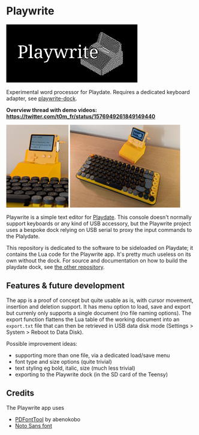 # Playwrite

<img src="source/images/card.png">

Experimental word processor for Playdate. Requires a dedicated keyboard adapter, see [playwrite-dock](https://www.github.com/t0mg/playwrite-dock).

**Overview thread with demo videos: https://twitter.com/t0m_fr/status/1576949261849149440**

<img src="images/hello.jpg" width="33%"> <img src="https://github.com/t0mg/playwrite-dock/blob/master/images/keyboard.jpg" width="58.2%">

Playwrite is a simple text editor for [Playdate](https://play.date). This console doesn't normally support keyboards or any kind of USB accessory, but the Playwrite project uses a bespoke dock relying on USB serial to proxy the input commands to the Plalydate.

This repository is dedicated to the software to be sideloaded on Playdate; it contains the Lua code for the Playwrite app. It's pretty much useless on its own without the dock. For source and documentation on how to build the playdate dock, see [the other repository](https://www.github.com/t0mg/playwrite-dock).

## Features & future development

The app is a proof of concept but quite usable as is, with cursor movement, insertion and deletion support. It has menu option to load, save and export but currenly only supports a single document (no file naming options). The export function flattens the Lua table of the working document into an `export.txt` file that can then be retrieved in USB data disk mode (Settings > System > Reboot to Data Disk).

Possible improvement ideas:

- supporting more than one file, via a dedicated load/save menu
- font type and size options (quite trivial)
- text styling eg bold, italic, size (much less trivial)
- exporting to the Playwrite dock (in the SD card of the Teensy)

## Credits

The Playwrite app uses

- [PDFontTool](https://github.com/abenokobo/PDFontTool) by abenokobo
- [Noto Sans font](https://fonts.google.com/noto/specimen/Noto+Sans)
